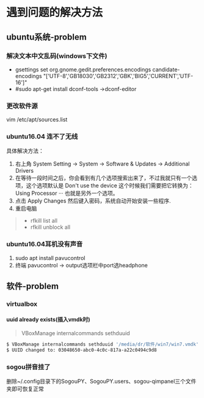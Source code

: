 # 遇到问题的解决方法

## ubuntu系统-problem
### 解决文本中文乱码(windows下文件)
* gsettings set org.gnome.gedit.preferences.encodings candidate-encodings "['UTF-8','GB18030','GB2312','GBK','BIG5','CURRENT','UTF-16']"
* #sudo apt-get install dconf-tools ->dconf-editor

### 更改软件源
vim /etc/apt/sources.list

### ubuntu16.04 连不了无线
具体解决方法：
  1. 右上角 System Setting -> System -> Software & Updates -> Additional Drivers
  2. 在等待一段时间之后，你会看到有几个选项搜索出来了，不过我就只有一个选项，这个选项默认是 Don't use the device 这个时候我们需要把它转换为：Using Processor ··· 也就是另外一个选项。
  3. 点击 Apply Changes 然后键入密码，系统自动开始安装一些程序.
  4. 重启电脑

  >* rfkill list all
  >* rfkill unblock all
### ubuntu16.04耳机没有声音
1. sudo apt install pavucontrol
2. 终端 pavucontrol -> output选项栏中port选headphone

## 软件-problem
### virtualbox
#### uuid already exists(插入vmdk时)
> VBoxManage internalcommands sethduuid <path of new vmdk>
```zsh
$ VBoxManage internalcommands sethduuid '/media/dr/软件/win7/win7.vmdk'
$ UUID changed to: 03048650-abc0-4c0c-817a-a22c0494c9d8
```
### sogou拼音挂了
删除~/.config目录下的SogouPY、SogouPY.users、sogou-qimpanel三个文件夹即可恢复正常
